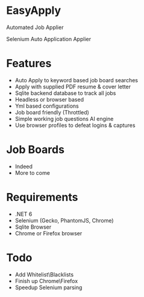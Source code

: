 # EasyApply
Automated Job Applier 

Selenium Auto Application Applier

# Features
 + Auto Apply to keyword based job board searches
 + Apply with supplied PDF resume & cover letter
 + Sqlite backend database to track all jobs
 + Headless or browser based
 + Yml based configurations
 + Job board friendly (Throttled)
 + Simple working job questions AI engine 
 + Use browser profiles to defeat logins & captures

# Job Boards 
 + Indeed 
 + More to come 

# Requirements 
 + .NET 6
 + Selenium (Gecko, PhantomJS, Chrome)
 + Sqlite Browser
 + Chrome or Firefox browser

# Todo
 + Add Whitelist\Blacklists
 + Finish up Chrome\Firefox 
 + Speedup Selenium parsing